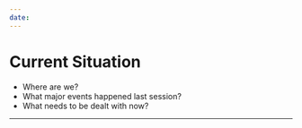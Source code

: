 ```yaml
---
date: 
---
```


# Current Situation
* Where are we?
* What major events happened last session?
* What needs to be dealt with now?

---
